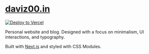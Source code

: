 # [daviz00.in](https://daviz00.in)

[![Deploy to Vercel](https://vercel.com/button)](https://vercel.com/import/project?template=https://github.com/daviz00/dev)


Personal website and blog. Designed with a focus on minimalism, UI interactions, and typography.

Built with [Next.js](https://nextjs.org) and styled with CSS Modules.
